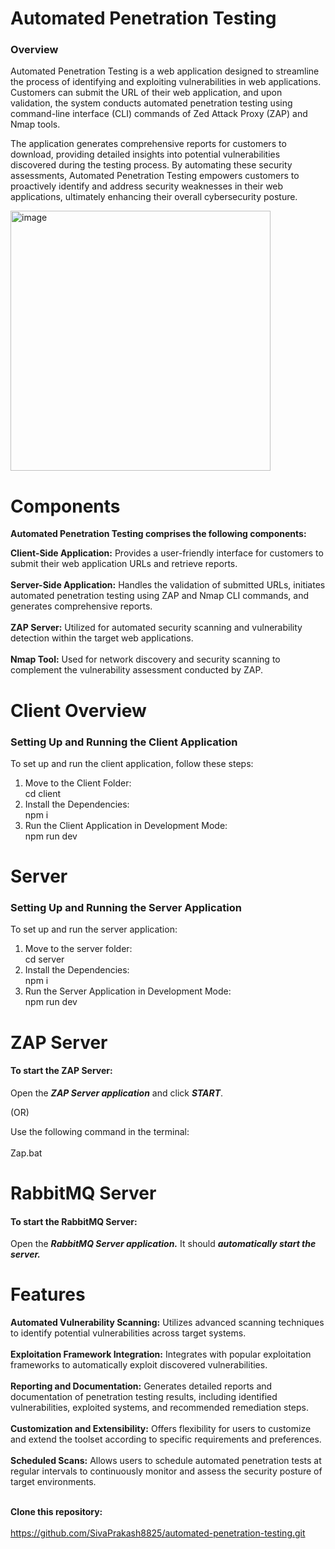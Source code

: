 # Automated Penetration Testing
### Overview
Automated Penetration Testing is a web application designed to streamline the process of identifying and exploiting vulnerabilities in web applications. Customers can submit the URL of their web application, and upon validation, the system conducts automated penetration testing using command-line interface (CLI) commands of Zed Attack Proxy (ZAP) and Nmap tools.

The application generates comprehensive reports for customers to download, providing detailed insights into potential vulnerabilities discovered during the testing process. By automating these security assessments, Automated Penetration Testing empowers customers to proactively identify and address security weaknesses in their web applications, ultimately enhancing their overall cybersecurity posture.

<img width="416" alt="image" src="https://github.com/SivaPrakash8825/automated-penetration-testing/assets/122080340/b711dba9-2c7b-4592-ae13-14efd2d389c0">

# Components
**Automated Penetration Testing comprises the following components:**

**Client-Side Application:** Provides a user-friendly interface for customers to submit their web application URLs and retrieve reports.<br><br>
**Server-Side Application:** Handles the validation of submitted URLs, initiates automated penetration testing using ZAP and Nmap CLI commands, and generates comprehensive reports.<br><br>
**ZAP Server:** Utilized for automated security scanning and vulnerability detection within the target web applications.<br><br>
**Nmap Tool:** Used for network discovery and security scanning to complement the vulnerability assessment conducted by ZAP.

# Client Overview
### Setting Up and Running the Client Application<br>

To set up and run the client application, follow these steps:<br>

1. Move to the Client Folder:<br>
   cd client
2. Install the Dependencies:<br>
   npm i
3. Run the Client Application in Development Mode:<br>
   npm run dev
# Server
### Setting Up and Running the Server Application<br>
To set up and run the server application:

1. Move to the server folder:<br>
   cd server
2. Install the Dependencies:<br>
   npm i
3. Run the Server Application in Development Mode:<br>
   npm run dev
   
# ZAP Server
#### To start the ZAP Server:

Open the ***ZAP Server application*** and click ***START***.

(OR)

Use the following command in the terminal:<br><br>
Zap.bat

# RabbitMQ Server
#### To start the RabbitMQ Server:

Open the ***RabbitMQ Server application.*** It should ***automatically start the server.***

# Features
**Automated Vulnerability Scanning:** Utilizes advanced scanning techniques to identify potential vulnerabilities across target systems.<br><br>
**Exploitation Framework Integration:** Integrates with popular exploitation frameworks to automatically exploit discovered vulnerabilities.<br><br>
**Reporting and Documentation:** Generates detailed reports and documentation of penetration testing results, including identified vulnerabilities, exploited systems, and recommended remediation steps.<br><br>
**Customization and Extensibility:** Offers flexibility for users to customize and extend the toolset according to specific requirements and preferences.<br><br>
**Scheduled Scans:** Allows users to schedule automated penetration tests at regular intervals to continuously monitor and assess the security posture of target environments.<br><br>




**Clone this repository:**<br><br>
https://github.com/SivaPrakash8825/automated-penetration-testing.git
